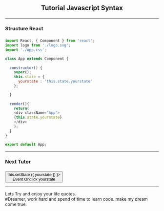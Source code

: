 <h2><p align="center"> Tutorial Javascript Syntax </h2>
<hr/>

<div><h3>Structure React <h3/></div>

``` javascript
import React, { Component } from 'react';
import logo from './logo.svg';
import './App.css';

class App extends Component { 
  
  constructor() {
    super();
    this.state = {
      yourstate : 'this.state.yourstate'
    };

  }
  
  render(){ 
    return(
    <div className="App"> 
    {this.state.yourstate}
    </div>
    ); 
  } 
} 

export default App;
```
<hr/>

<div><h3>Next Tutor<h3/></div>
<button onClick={() => this.setState ({ yourstate }) }> <br>
          Event Onclick yourstate<br>
</button><br>


<hr/>
<div>
    <p>
    Lets Try and enjoy your life quotes. <br>
    #Dreamer, work hard and spend of time to learn code. make my dream come true.
    </p>
</div>


<!-- <div align ="center">
<img src="https://github.com/Achmadsetiawann/Android_MyRecyclerView/blob/master/proof.gif" width="200" height="300">
</div> -->